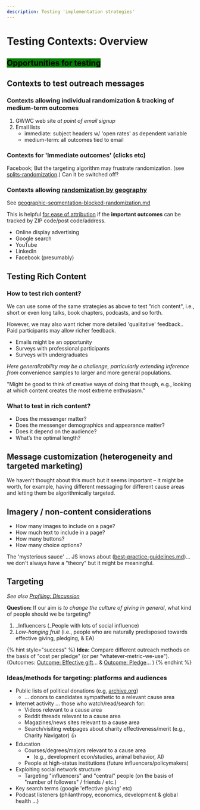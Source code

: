 ```yaml
---
description: Testing 'implementation strategies'
---
```


# Testing Contexts: Overview

## <mark style="background-color:green;">Opportunities for testing</mark>

## Contexts to test outreach messages

### Contexts allowing individual randomization & tracking of medium-term outcomes

1. GWWC web site _at point of email signup_
2. Email lists
   * immediate: subject headers w/ 'open rates' as dependent variable
   * medium-term: all outcomes tied to email

### Contexts for 'Immediate outcomes' (clicks etc)

Facebook; But the targeting algorithm may frustrate randomization. (see [splits-randomization](../methodological-discussion/splits-randomization/ "mention").) Can it be switched off?

### Contexts allowing [randomization by geograph](../methodological-discussion/experimental-design-methods-issues/splits-randomization-in-practice/geographic-segmentation-blocked-randomization.md)[y](../methodological-discussion/experimental-design-methods-issues/splits-randomization-in-practice/geographic-segmentation-blocked-randomization.md)

See [geographic-segmentation-blocked-randomization.md](../methodological-discussion/splits-randomization/geographic-segmentation-blocked-randomization.md "mention")

This is helpful [for ease of attribution](../methodological-discussion/experimental-design-methods-issues/splits-randomization-in-practice/geographic-segmentation-blocked-randomization.md) if the **important outcomes** can be tracked by ZIP code/post code/address.

* Online display advertising
* Google search
* YouTube
* LinkedIn
* Facebook (presumably)

## Testing Rich Content

### How to test rich content?

We can use some of the same strategies as above to test "rich content", i.e., short or even long talks, book chapters, podcasts, and so forth.

However, we may also want richer more detailed 'qualitative' feedback.. Paid participants may allow richer feedback.

* Emails might be an opportunity
* Surveys with professional participants
* Surveys with undergraduates

_Here generalizability may be a challenge, particularly extending inference from_ convenience samples to larger and more general populations.

"Might be good to think of creative ways of doing that though, e.g., looking at which content creates the most extreme enthusiasm."

### What to test in rich content?

* Does the messenger matter?
* Does the messenger demographics and appearance matter?
* Does it depend on the audience?
* What’s the optimal length?

## Message customization (heterogeneity and targeted marketing)

We haven’t thought about this much but it seems important – it might be worth, for example, having different messaging for different cause areas and letting them be algorithmically targeted.

## Imagery / non-content considerations

* How many images to include on a page?
* How much text to include in a page?
* How many buttons?
* How many choice options?

The 'mysterious sauce' ... JS knows about ([best-practice-guidelines.md](../marketing-implementation-strategies-and-tips/implementation-and-collecting-data-issues/best-practice-guidelines.md "mention"))... we don't always have a "theory" but it might be meaningful.

## **Targeting**

_See also_ [_Profiling: Discussion_](broken-reference/)

**Question:** If our aim is _to change the culture of giving in general_, what kind of people should we be targeting?

1. \_Influencers (\_People with lots of social influence)
2. _Low-hanging fruit_ (i.e., people who are naturally predisposed towards effective giving, pledging, & EA)

{% hint style="success" %}
**Idea:** Compare different outreach methods on the basis of "cost per pledge" (or per "whatever-metric-we-use"). (Outcomes: [Outcome: Effective gift](broken-reference/)... & [Outcome: Pledge](broken-reference/)... )
{% endhint %}

### Ideas/methods for targeting: platforms and audiences

* Public lists of political donations (e.g, [archive.org](https://github.com/daaronr/effective\_giving\_market\_testing/tree/6930982530446fb3eca07600975697123b09c7da/contexts-and-environments-for-testing/gwwc/www.archive.org))
  * ... donors to candidates sympathetic to a relevant cause area
* Internet activity ... those who watch/read/search for:
  * Videos relevant to a cause area
  * Reddit threads relevant to a cause area
  * Magazines/news sites relevant to a cause area
  * Search/visiting webpages about charity effectiveness/merit (e.g., Charity Navigator) :thumbsup:
* Education
  * Courses/degrees/majors relevant to a cause area
    * (e.g., development econ/studies, animal behavior, AI)
  * People at high-status institutions (future influencers/policymakers)
* Exploiting social network structure
  * Targeting "influencers" and "central" people (on the basis of "number of followers" / friends / etc.)
* Key search terms (google 'effective giving' etc)
* Podcast listeners (philanthropy, economics, development & global health ...)
